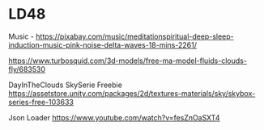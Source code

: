 # LD48

Music - https://pixabay.com/music/meditationspiritual-deep-sleep-induction-music-pink-noise-delta-waves-18-mins-2261/

https://www.turbosquid.com/3d-models/free-ma-model-fluids-clouds-fly/683530

DayInTheClouds SkySerie Freebie https://assetstore.unity.com/packages/2d/textures-materials/sky/skybox-series-free-103633

Json Loader https://www.youtube.com/watch?v=fesZnOaSXT4

